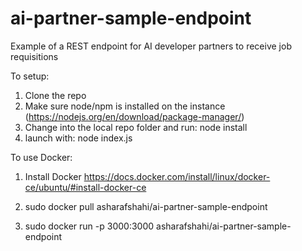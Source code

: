 # ai-partner-sample-endpoint
Example of a REST endpoint for AI developer partners to receive job requisitions

To setup:
1) Clone the repo
2) Make sure node/npm is installed on the instance (https://nodejs.org/en/download/package-manager/) 
3) Change into the local repo folder and run: node install
4) launch with: node index.js

To use Docker:
1) Install Docker 
https://docs.docker.com/install/linux/docker-ce/ubuntu/#install-docker-ce

2) sudo docker pull asharafshahi/ai-partner-sample-endpoint
3) sudo docker run -p 3000:3000 asharafshahi/ai-partner-sample-endpoint
